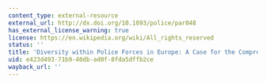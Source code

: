 ```yaml
---
content_type: external-resource
external_url: http://dx.doi.org/10.1093/police/par048
has_external_license_warning: true
license: https://en.wikipedia.org/wiki/All_rights_reserved
status: ''
title: 'Diversity within Police Forces in Europe: A Case for the Comprehensive View'
uid: e423d493-71b9-40db-ad0f-8fda5dffb2ce
wayback_url: ''
---
```

